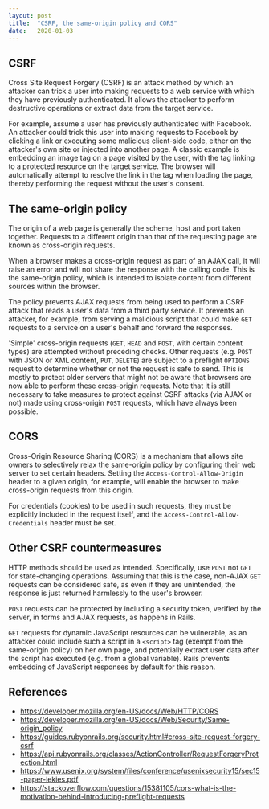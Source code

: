 ```yaml
---
layout: post
title:  "CSRF, the same-origin policy and CORS"
date:   2020-01-03
---
```


## CSRF

Cross Site Request Forgery (CSRF) is an attack method by which an attacker can trick a user into making requests to a web service with which they have previously authenticated. It allows the attacker to perform destructive operations or extract data from the target service.

For example, assume a user has previously authenticated with Facebook. An attacker could trick this user into making requests to Facebook by clicking a link or executing some malicious client-side code, either on the attacker's own site or injected into another page. A classic example is embedding an image tag on a page visited by the user, with the tag linking to a protected resource on the target service. The browser will automatically attempt to resolve the link in the tag when loading the page, thereby performing the request without the user's consent.

## The same-origin policy

The origin of a web page is generally the scheme, host and port taken together. Requests to a different origin than that of the requesting page are known as cross-origin requests.

When a browser makes a cross-origin request as part of an AJAX call, it will raise an error and will not share the response with the calling code. This is the same-origin policy, which is intended to isolate content from different sources within the browser.

The policy prevents AJAX requests from being used to perform a CSRF attack that reads a user's data from a third party service. It prevents an attacker, for example, from serving a malicious script that could make `GET` requests to a service on a user's behalf and forward the responses.

'Simple' cross-origin requests (`GET`, `HEAD` and `POST`, with certain content types) are attempted without preceding checks. Other requests (e.g. `POST` with JSON or XML content, `PUT`, `DELETE`) are subject to a preflight `OPTIONS` request to determine whether or not the request is safe to send. This is mostly to protect older servers that might not be aware that browsers are now able to perform these cross-origin requests. Note that it is still necessary to take measures to protect against CSRF attacks (via AJAX or not) made using cross-origin `POST` requests, which have always been possible.

## CORS

Cross-Origin Resource Sharing (CORS) is a mechanism that allows site owners to selectively relax the same-origin policy by configuring their web server to set certain headers. Setting the `Access-Control-Allow-Origin` header to a given origin, for example, will enable the browser to make cross-origin requests from this origin.

For credentials (cookies) to be used in such requests, they must be explicitly included in the request itself, and the `Access-Control-Allow-Credentials` header must be set.

## Other CSRF countermeasures

HTTP methods should be used as intended. Specifically, use `POST` not `GET` for state-changing operations. Assuming that this is the case, non-AJAX `GET` requests can be considered safe, as even if they are unintended, the response is just returned harmlessly to the user's browser.

`POST` requests can be protected by including a security token, verified by the server, in forms and AJAX requests, as happens in Rails.

`GET` requests for dynamic JavaScript resources can be vulnerable, as an attacker could include such a script in a `<script>` tag (exempt from the same-origin policy) on her own page, and potentially extract user data after the script has executed (e.g. from a global variable). Rails prevents embedding of JavaScript responses by default for this reason.

## References

* <https://developer.mozilla.org/en-US/docs/Web/HTTP/CORS>
* <https://developer.mozilla.org/en-US/docs/Web/Security/Same-origin_policy>
* <https://guides.rubyonrails.org/security.html#cross-site-request-forgery-csrf>
* <https://api.rubyonrails.org/classes/ActionController/RequestForgeryProtection.html>
* <https://www.usenix.org/system/files/conference/usenixsecurity15/sec15-paper-lekies.pdf>
* <https://stackoverflow.com/questions/15381105/cors-what-is-the-motivation-behind-introducing-preflight-requests>

